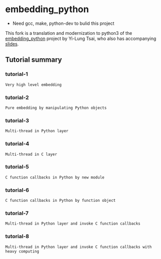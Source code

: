 # embedding_python

* Need gcc, make, python-dev to bulid this project

This fork is a translation and modernization to python3 of the [embedding_python](https://github.com/wagamama/embedding_python) project by Yi-Lung Tsai, who also has accompanying [slides](https://www.slideshare.net/YiLungTsai/embed-python).

## Tutorial summary

### tutorial-1
	Very high level embedding

### tutorial-2
	Pure embedding by manipulating Python objects

### tutorial-3
	Multi-thread in Python layer

### tutorial-4
	Multi-thread in C layer

### tutorial-5
	C function callbacks in Python by new module

### tutorial-6
	C function callbacks in Python by function object

### tutorial-7
	Multi-thread in Python layer and invoke C function callbacks

### tutorial-8
	Multi-thread in Python layer and invoke C function callbacks with heavy computing
